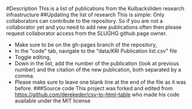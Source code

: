 #Description
This is a list of publications from the Kulbacksliden research infrastructure
##Updating the list of research
This is simple:
Only collaborators can contribute to the repository. So if you are not a collaborator yet and you need to add new publications often then please request collaborator access from the SLUGHG github page owner.
- Make sure to be on the gh-pages branch of the repository, 
- In the "code" tab, navigate to the "data/KRI Publication list.csv" file
- Toggle editing,
- Down in the list, add the number of the publication (look at previous number) and the citation of the new publication, both separated by a comma.
- Please make sure to leave one blank line at the end of the file as it was before.
###Source code
This project was forked and edited from https://github.com/derekeder/csv-to-html-table who made his code available under the MIT license
